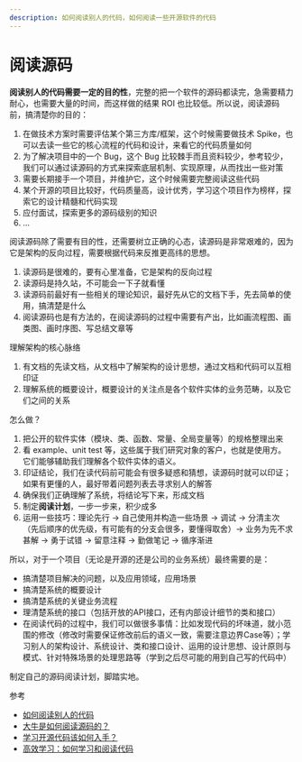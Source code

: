 ```yaml
---
description: 如何阅读别人的代码，如何阅读一些开源软件的代码
---
```


# 阅读源码

**阅读别人的代码需要一定的目的性**，完整的把一个软件的源码都读完，急需要精力耐心，也需要大量的时间，而这样做的结果 ROI 也比较低。所以说，阅读源码前，搞清楚你的目的：

1. 在做技术方案时需要评估某个第三方库/框架，这个时候需要做技术 Spike，也可以去读一些它的核心流程的代码和设计，来看它的代码质量如何
2. 为了解决项目中的一个 Bug，这个 Bug 比较棘手而且资料较少，参考较少，我们可以通过读源码的方式来探索底层机制、实现原理，从而找出一些对策
3. 需要长期接手一个项目，并维护它，这个时候需要完整阅读这些代码
4. 某个开源的项目比较好，代码质量高，设计优秀，学习这个项目作为榜样，探索它的设计精髓和代码实现
5. 应付面试，探索更多的源码级别的知识
6. ...

阅读源码除了需要有目的性，还需要树立正确的心态，读源码是非常艰难的，因为它是架构的反向过程，需要根据代码来反推更高纬的思想。

1. 读源码是很难的，要有心里准备，它是架构的反向过程
2. 读源码是持久站，不可能会一下子就看懂
3. 读源码前最好有一些相关的理论知识，最好先从它的文档下手，先去简单的使用，搞清楚是什么
4. 阅读源码也是有方法的，在阅读源码的过程中需要有产出，比如画流程图、画类图、画时序图、写总结文章等

理解架构的核心脉络

1. 有文档的先读文档，从文档中了解架构的设计思想，通过文档和代码可以互相印证
2. 理解系统的概要设计，概要设计的关注点是各个软件实体的业务范畴，以及它们之间的关系

怎么做？

1. 把公开的软件实体（模块、类、函数、常量、全局变量等）的规格整理出来
2. 看 example、unit test 等，这些属于我们研究对象的客户，也就是使用方。它们能够辅助我们理解各个软件实体的语义。
3. 印证结论，我们在读代码前可能会有很多疑惑和猜想，读源码时就可以印证；如果有更懂的人，最好带着问题列表去寻求别人的解答
4. 确保我们正确理解了系统，将结论写下来，形成文档
5. 制定**阅读计划**，一步一步来，积少成多
6. 运用一些技巧：理论先行 -&gt; 自己使用并构造一些场景 -&gt; 调试 -&gt; 分清主次（先后顺序的优先级，有可能有的分支会很多，要懂得取舍）-&gt; 业务为先不求甚解 -&gt; 勇于试错 -&gt; 留意注释 -&gt; 勤做笔记 -&gt; 循序渐进

所以，对于一个项目（无论是开源的还是公司的业务系统）最终需要的是：

* 搞清楚项目解决的问题，以及应用领域，应用场景
* 搞清楚系统的概要设计
* 搞清楚系统的关键业务流程
* 理清楚系统的接口（包括开放的API接口，还有内部设计细节的类和接口）
* 在阅读代码的过程中，我们可以做很多事情：比如发现代码的坏味道，就小范围的修改（修改时需要保证修改前后的语义一致，需要注意边界Case等）；学习别人的架构设计、系统设计、类和接口设计、运用的设计思想、设计原则与模式、针对特殊场景的处理思路等（学到之后尽可能的用到自己写的代码中）

制定自己的源码阅读计划，脚踏实地。

参考

* [如何阅读别人的代码](https://time.geekbang.org/column/article/186399)
* [大牛是如何阅读源码的？](http://blog.itpub.net/31545684/viewspace-2653724/)
* [学习开源代码该如何入手？](https://time.geekbang.org/column/article/115519)
* [高效学习：如何学习和阅读代码](https://time.geekbang.org/column/article/14380)

